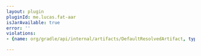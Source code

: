```yaml
---
layout: plugin
pluginId: me.lucas.fat-aar
isJarAvailable: true
error: ''
violations:
- {name: org/gradle/api/internal/artifacts/DefaultResolvedArtifact, type: internal-api-usage}

---
```


